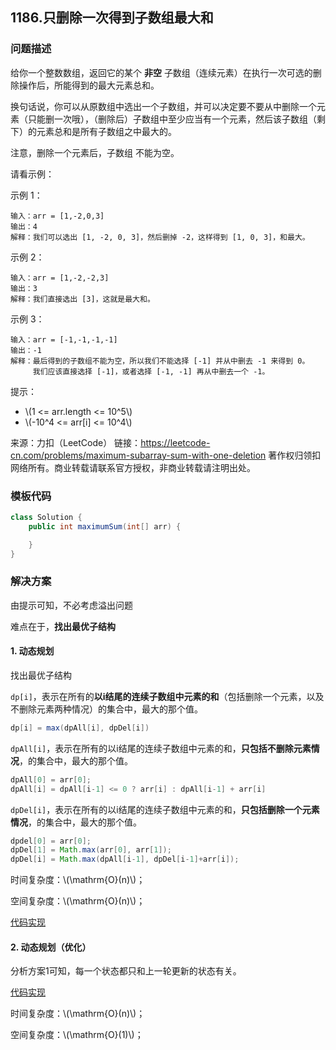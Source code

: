 <script src="https://cdn.bootcss.com/mathjax/2.7.7/MathJax.js?config=TeX-AMS-MML_HTMLorMML"></script>

## 1186.只删除一次得到子数组最大和

### 问题描述

给你一个整数数组，返回它的某个 **非空** 子数组（连续元素）在执行一次可选的删除操作后，所能得到的最大元素总和。

换句话说，你可以从原数组中选出一个子数组，并可以决定要不要从中删除一个元素（只能删一次哦），（删除后）子数组中至少应当有一个元素，然后该子数组（剩下）的元素总和是所有子数组之中最大的。

注意，删除一个元素后，子数组 不能为空。

请看示例：

示例 1：

```
输入：arr = [1,-2,0,3]
输出：4
解释：我们可以选出 [1, -2, 0, 3]，然后删掉 -2，这样得到 [1, 0, 3]，和最大。
```

示例 2：

```
输入：arr = [1,-2,-2,3]
输出：3
解释：我们直接选出 [3]，这就是最大和。
```

示例 3：

```
输入：arr = [-1,-1,-1,-1]
输出：-1
解释：最后得到的子数组不能为空，所以我们不能选择 [-1] 并从中删去 -1 来得到 0。
     我们应该直接选择 [-1]，或者选择 [-1, -1] 再从中删去一个 -1。
```
 

提示：

* \\(1 <= arr.length <= 10^5\\)
* \\(-10^4 <= arr[i] <= 10^4\\)

来源：力扣（LeetCode）
链接：https://leetcode-cn.com/problems/maximum-subarray-sum-with-one-deletion
著作权归领扣网络所有。商业转载请联系官方授权，非商业转载请注明出处。

### 模板代码

``` java
class Solution {
    public int maximumSum(int[] arr) {

    }
}
```

### 解决方案

由提示可知，不必考虑溢出问题

难点在于，**找出最优子结构**


#### 1. 动态规划

找出最优子结构

`dp[i]`，表示在所有的**以i结尾的连续子数组中元素的和**（包括删除一个元素，以及不删除元素两种情况）的集合中，最大的那个值。

``` java
dp[i] = max(dpAll[i], dpDel[i])
```

`dpAll[i]`，表示在所有的以i结尾的连续子数组中元素的和，**只包括不删除元素情况**，的集合中，最大的那个值。

``` java
dpAll[0] = arr[0];
dpAll[i] = dpAll[i-1] <= 0 ? arr[i] : dpAll[i-1] + arr[i]
```

`dpDel[i]`，表示在所有的以i结尾的连续子数组中元素的和，**只包括删除一个元素情况**，的集合中，最大的那个值。



``` java
dpdel[0] = arr[0];
dpDel[1] = Math.max(arr[0], arr[1]);
dpDel[i] = Math.max(dpAll[i-1], dpDel[i-1]+arr[i]);
```
时间复杂度：\\(\mathrm{O}(n)\\)；

空间复杂度：\\(\mathrm{O}(n)\\)；

[代码实现](qu1186/solu1/Solution.java)


#### 2. 动态规划（优化）

分析方案1可知，每一个状态都只和上一轮更新的状态有关。

[代码实现](qu1186/solu2/Solution.java)

时间复杂度：\\(\mathrm{O}(n)\\)；

空间复杂度：\\(\mathrm{O}(1)\\)；

